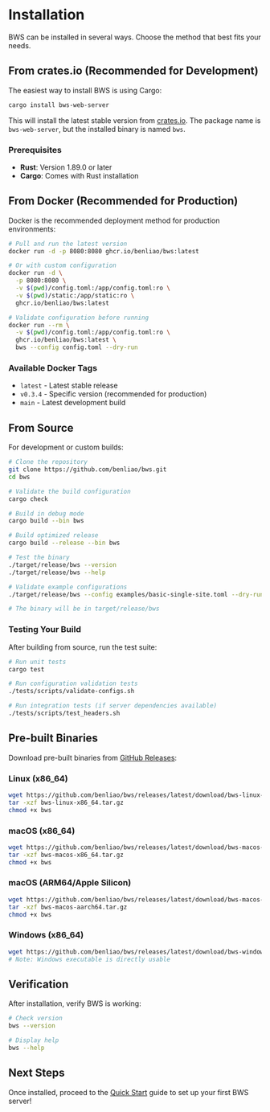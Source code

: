# Installation

BWS can be installed in several ways. Choose the method that best fits your needs.

## From crates.io (Recommended for Development)

The easiest way to install BWS is using Cargo:

```bash
cargo install bws-web-server
```

This will install the latest stable version from [crates.io](https://crates.io/crates/bws-web-server). The package name is `bws-web-server`, but the installed binary is named `bws`.

### Prerequisites

- **Rust**: Version 1.89.0 or later
- **Cargo**: Comes with Rust installation

## From Docker (Recommended for Production)

Docker is the recommended deployment method for production environments:

```bash
# Pull and run the latest version
docker run -d -p 8080:8080 ghcr.io/benliao/bws:latest

# Or with custom configuration
docker run -d \
  -p 8080:8080 \
  -v $(pwd)/config.toml:/app/config.toml:ro \
  -v $(pwd)/static:/app/static:ro \
  ghcr.io/benliao/bws:latest

# Validate configuration before running
docker run --rm \
  -v $(pwd)/config.toml:/app/config.toml:ro \
  ghcr.io/benliao/bws:latest \
  bws --config config.toml --dry-run
```

### Available Docker Tags

- `latest` - Latest stable release
- `v0.3.4` - Specific version (recommended for production)
- `main` - Latest development build

## From Source

For development or custom builds:

```bash
# Clone the repository
git clone https://github.com/benliao/bws.git
cd bws

# Validate the build configuration
cargo check

# Build in debug mode
cargo build --bin bws

# Build optimized release
cargo build --release --bin bws

# Test the binary
./target/release/bws --version
./target/release/bws --help

# Validate example configurations
./target/release/bws --config examples/basic-single-site.toml --dry-run

# The binary will be in target/release/bws
```

### Testing Your Build

After building from source, run the test suite:

```bash
# Run unit tests
cargo test

# Run configuration validation tests
./tests/scripts/validate-configs.sh

# Run integration tests (if server dependencies available)
./tests/scripts/test_headers.sh
```

## Pre-built Binaries

Download pre-built binaries from [GitHub Releases](https://github.com/benliao/bws/releases):

### Linux (x86_64)
```bash
wget https://github.com/benliao/bws/releases/latest/download/bws-linux-x86_64.tar.gz
tar -xzf bws-linux-x86_64.tar.gz
chmod +x bws
```

### macOS (x86_64)
```bash
wget https://github.com/benliao/bws/releases/latest/download/bws-macos-x86_64.tar.gz
tar -xzf bws-macos-x86_64.tar.gz
chmod +x bws
```

### macOS (ARM64/Apple Silicon)
```bash
wget https://github.com/benliao/bws/releases/latest/download/bws-macos-aarch64.tar.gz
tar -xzf bws-macos-aarch64.tar.gz
chmod +x bws
```

### Windows (x86_64)
```bash
wget https://github.com/benliao/bws/releases/latest/download/bws-windows-x86_64.exe
# Note: Windows executable is directly usable
```

## Verification

After installation, verify BWS is working:

```bash
# Check version
bws --version

# Display help
bws --help
```

## Next Steps

Once installed, proceed to the [Quick Start](./quick-start.md) guide to set up your first BWS server!
